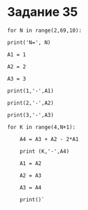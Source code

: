 # Задание 35 
`for N in range(2,69,10):`
    
    print('N=', N)
    
    A1 = 1 
    
    A2 = 2 
    
    A3 = 3
    
    print(1,'-',A1)
    
    print(2,'-',A2)
    
    print(3,'-',A3)
    
    for K in range(4,N+1):
        
        A4 = A3 + A2 - 2*A1 
        
        print (K,'-',A4) 
        
        A1 = A2 
        
        A2 = A3
        
        A3 = A4
        
        print()`
